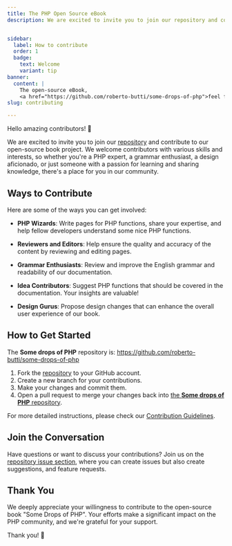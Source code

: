```yaml
---
title: The PHP Open Source eBook
description: We are excited to invite you to join our repository and contribute to the open-source book project. We welcome contributors with various skills and interests, so whether you're a PHP expert, a grammar enthusiast, a design aficionado, or just someone with a passion for learning and sharing knowledge, there's a place for you in our PHP open-source book project.


sidebar:
  label: How to contribute
  order: 1
  badge:
    text: Welcome
    variant: tip
banner:
  content: |
    The open-source eBook,
    <a href="https://github.com/roberto-butti/some-drops-of-php">feel free to contribute by adding or reviewing content</a>
slug: contributing

---
```


Hello amazing contributors! 👋

We are excited to invite you to join our [repository](https://github.com/roberto-butti/some-drops-of-php) and contribute to our open-source book project. We welcome contributors with various skills and interests, so whether you're a PHP expert, a grammar enthusiast, a design aficionado, or just someone with a passion for learning and sharing knowledge, there's a place for you in our community.

## Ways to Contribute

Here are some of the ways you can get involved:

- **PHP Wizards**: Write pages for PHP functions, share your expertise, and help fellow developers understand some nice PHP functions.

- **Reviewers and Editors**: Help ensure the quality and accuracy of the content by reviewing and editing pages.

- **Grammar Enthusiasts**: Review and improve the English grammar and readability of our documentation.

- **Idea Contributors**: Suggest PHP functions that should be covered in the documentation. Your insights are valuable!

- **Design Gurus**: Propose design changes that can enhance the overall user experience of our book.

## How to Get Started

The **Some drops of PHP** repository is: <https://github.com/roberto-butti/some-drops-of-php>

1. Fork the [repository](https://github.com/roberto-butti/some-drops-of-php) to your GitHub account.
2. Create a new branch for your contributions.
3. Make your changes and commit them.
4. Open a pull request to merge your changes back into [the **Some drops of PHP** repository](https://github.com/roberto-butti/some-drops-of-php).

For more detailed instructions, please check our [Contribution Guidelines](https://github.com/roberto-butti/some-drops-of-php/blob/main/CONTRIBUTING.md).

## Join the Conversation

Have questions or want to discuss your contributions? Join us on the [repository issue section](https://github.com/roberto-butti/some-drops-of-php/issues), where you can create issues but also create suggestions, and feature requests.

## Thank You

We deeply appreciate your willingness to contribute to the open-source book "Some Drops of PHP". Your efforts make a significant impact on the PHP community, and we're grateful for your support.

Thank you! 🚀

